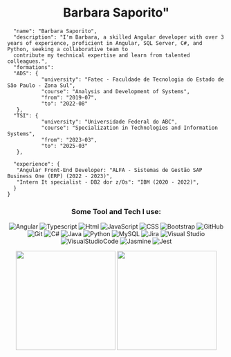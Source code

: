 <h1 align="center">Barbara Saporito"</h1> 

```json{
  "name": "Barbara Saporito",
  "description": "I'm Barbara, a skilled Angular developer with over 3 years of experience, proficient in Angular, SQL Server, C#, and Python, seeking a collaborative team to 	 
  contribute my technical expertise and learn from talented colleagues.",
  "formations": 
  "ADS": {
           "university": "Fatec - Faculdade de Tecnologia do Estado de São Paulo - Zona Sul",
           "course": "Analysis and Development of Systems",
           "from": "2019-07",
           "to": "2022-08"   	
   },
  "TSI": {
           "university": "Universidade Federal do ABC",
           "course": "Specialization in Technologies and Information Systems",
           "from": "2023-03",
           "to": "2025-03"   	
   },
  
  "experience": {
   "Angular Front-End Developer: "ALFA - Sistemas de Gestão SAP Business One (ERP) (2022 - 2023)",
   "Intern It specialist - DB2 dor z/Os": "IBM (2020 - 2022)",   	
  }
}

````

<div align="center">
	
### Some Tool and Tech I use:  
![Angular](https://img.shields.io/badge/angular-firebrick.svg?style=for-the-badge&logo=angular&logoColor=white)
![Typescript](https://img.shields.io/badge/typescript-midnightblue?style=for-the-badge&logo=typescript&logoColor=white)
![Html](https://img.shields.io/badge/html-red.svg?style=for-the-badge&logo=html5&logoColor=white)
![JavaScript](https://img.shields.io/badge/javascript-%23323330.svg?style=for-the-badge&logo=javascript&logoColor=%23F7DF1E)
![CSS](https://img.shields.io/badge/css-blue.svg?style=for-the-badge&logo=css3&logoColor=white)
![Bootstrap](https://img.shields.io/badge/bootstrap-rebeccapurple.svg?style=for-the-badge&logo=bootstrap&logoColor=white)
![GitHub](https://img.shields.io/badge/GitHub-100000?style=for-the-badge&logo=github&logoColor=white)
![Git](https://img.shields.io/badge/GIT-E44C30?style=for-the-badge&logo=git&logoColor=white)
![C#](https://img.shields.io/badge/csharp-purple.svg?style=for-the-badge&logo=csharp&logoColor=white)
![Java](https://img.shields.io/badge/java-%23ED8B00.svg?style=for-the-badge&logo=java&logoColor=white)
![Python](https://img.shields.io/badge/python-3670A0?style=for-the-badge&logo=python&logoColor=ffdd54)
![MySQL](https://img.shields.io/badge/mysql-%2300f.svg?style=for-the-badge&logo=mysql&logoColor=white)
![Jira](https://img.shields.io/badge/jira-%230A0FFF.svg?style=for-the-badge&logo=jira&logoColor=white)
![Visual Studio](https://img.shields.io/badge/visual%20studio-darkmagenta?style=for-the-badge&logo=visual%20studio&logoColor=white)
![VisualStudioCode](https://img.shields.io/badge/Visual_Studio_Code-0078D4?style=for-the-badge&logo=visual%20studio%20code&logoColor=white)
![Jasmine](https://img.shields.io/badge/jasmine-darkviolet.svg?style=for-the-badge&logo=jasmine&logoColor=white)
![Jest](https://img.shields.io/badge/jest-lightgray.svg?style=for-the-badge&logo=jest&logoColor=darkred)



<img height="230em" src="https://github-readme-stats.vercel.app/api?username=BarbaraSaporito&show_icons=true&theme=tokyonight&hide_border=true"/>
<img height="230em" src="https://github-readme-stats.vercel.app/api/top-langs/?username=BarbaraSaporito&layout=compact&langs_count=10&theme=tokyonight&hide_border=true"/>



</div>


